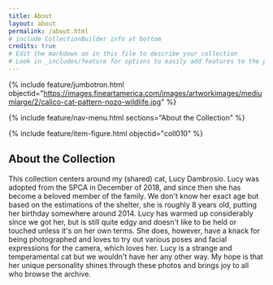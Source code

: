 ```yaml
---
title: About
layout: about
permalink: /about.html
# include CollectionBuilder info at bottom
credits: true
# Edit the markdown on in this file to describe your collection
# Look in _includes/feature for options to easily add features to the page
---
```


{% include feature/jumbotron.html objectid="https://images.fineartamerica.com/images/artworkimages/mediumlarge/2/calico-cat-pattern-nozo-wildlife.jpg" %}

{% include feature/nav-menu.html sections="About the Collection" %}

{% include feature/item-figure.html objectid="coll010" %}

## About the Collection

This collection centers around my (shared) cat, Lucy Dambrosio. Lucy was adopted from the SPCA in December of 2018, and since then she has become a beloved member of the family. We don't know her exact age but based on the estimations of the shelter, she is roughly 8 years old, putting her birthday somewhere around 2014. Lucy has warmed up considerably since we got her, but is still quite edgy and doesn't like to be held or touched unless it's on her own terms. She does, however, have a knack for being photographed and loves to try out various poses and facial expressions for the camera, which loves her.
Lucy is a strange and temperamental cat but we wouldn't have her any other way. My hope is that her unique personality shines through these photos and brings joy to all who browse the archive.

